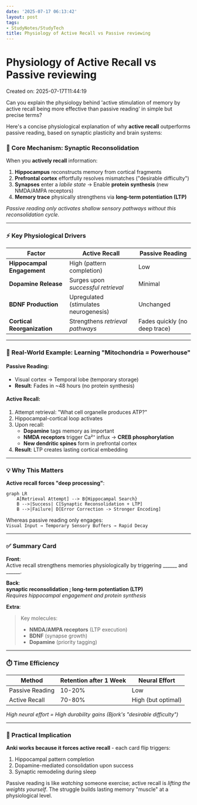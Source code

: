 ```yaml
---
date: '2025-07-17 06:13:42'
layout: post
tags:
- StudyNotes/StudyTech
title: Physiology of Active Recall vs Passive reviewing
---
```


# Physiology of Active Recall vs Passive reviewing
Created on: 2025-07-17T11:44:19

Can you explain the physiology behind 'active stimulation of memory by active recall being more effective than passive reading' in simple but precise terms?

Here's a concise physiological explanation of why **active recall** outperforms passive reading, based on synaptic plasticity and brain systems:

### 🧠 Core Mechanism: **Synaptic Reconsolidation**
When you **actively recall** information:
1. **Hippocampus** reconstructs memory from cortical fragments  
2. **Prefrontal cortex** effortfully resolves mismatches ("desirable difficulty")  
3. **Synapses** enter a *labile state* → Enable **protein synthesis** (new NMDA/AMPA receptors)  
4. **Memory trace** physically strengthens via **long-term potentiation (LTP)**  

*Passive reading only activates shallow sensory pathways without this reconsolidation cycle.*

---

### ⚡️ Key Physiological Drivers  
| **Factor**               | **Active Recall**                     | **Passive Reading**          |  
|--------------------------|---------------------------------------|------------------------------|  
| **Hippocampal Engagement**| High (pattern completion)             | Low                          |  
| **Dopamine Release**     | Surges upon *successful retrieval*    | Minimal                      |  
| **BDNF Production**      | Upregulated (stimulates neurogenesis) | Unchanged                    |  
| **Cortical Reorganization**| Strengthens *retrieval pathways*      | Fades quickly (no deep trace)|  

---

### 🌰 Real-World Example: Learning "Mitochondria = Powerhouse"  
#### Passive Reading:  
- Visual cortex → Temporal lobe (temporary storage)  
- **Result**: Fades in ~48 hours (no protein synthesis)  

#### Active Recall:  
1. Attempt retrieval: "What cell organelle produces ATP?"  
2. Hippocampal-cortical loop activates  
3. Upon recall:  
   - **Dopamine** tags memory as important  
   - **NMDA receptors** trigger Ca²⁺ influx → **CREB phosphorylation**  
   - **New dendritic spines** form in prefrontal cortex  
4. **Result**: LTP creates lasting cortical embedding  

---

### 💡 Why This Matters  
**Active recall forces "deep processing"**:  
```mermaid
graph LR
    A[Retrieval Attempt] --> B{Hippocampal Search}
    B -->|Success| C[Synaptic Reconsolidation + LTP]
    B -->|Failure| D[Error Correction -> Stronger Encoding]
```
Whereas passive reading only engages:  
`Visual Input → Temporary Sensory Buffers → Rapid Decay`

---

### ✅ Summary Card  
**Front**:  
Active recall strengthens memories physiologically by triggering ______ and ______.  

**Back**:  
**synaptic reconsolidation ; long-term potentiation (LTP)**  
*Requires hippocampal engagement and protein synthesis*  

**Extra**:  
> Key molecules:  
> - **NMDA/AMPA receptors** (LTP execution)  
> - **BDNF** (synapse growth)  
> - **Dopamine** (priority tagging)  

---

### ⏱️ Time Efficiency  
| Method          | Retention after 1 Week | Neural Effort |  
|-----------------|-------------------------|---------------|  
| Passive Reading | 10-20%                  | Low           |  
| Active Recall   | 70-80%                  | High (but optimal) |  

*High neural effort = High durability gains (Bjork's "desirable difficulty")*

---

### 🚀 Practical Implication  
**Anki works because it forces active recall** - each card flip triggers:  
1. Hippocampal pattern completion  
2. Dopamine-mediated consolidation upon success  
3. Synaptic remodeling during sleep  

Passive reading is like *watching* someone exercise; active recall is *lifting the weights yourself*. The struggle builds lasting memory "muscle" at a physiological level.